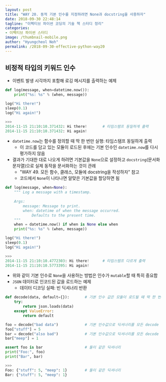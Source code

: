 ```yaml
---
layout: post
title: "WAY 20. 동적 기본 인수를 지정하려면 None과 docstring을 사용하자"
date: 2018-09-30 22:48:14
tagline: "이펙티브 파이썬 코딩의 기술 책 스터디 정리"
categories:
- 이펙티브 파이썬 스터디
image: /thumbnail-mobile.png
author: "Hyungcheol Noh"
permalink: /2018-09-30-effective-python-way20
---
```


## 비정적 타입의 키워드 인수
- 이벤트 발생 시각까지 포함해 로깅 메시지를 출력하는 예제

```python
def log(message, when=datetime.now()):
    print("%s: %s" % (when, message))

log("Hi there!")
sleep(0.1)
log("Hi again!")

>>>
2014-11-15 21:10:10.371432: Hi there!       # 타임스탬프 동일하게 출력
2014-11-15 21:10:10.371432: Hi again!
```

- `datetime.now`는 함수를 정의할 때 딱 한 번만 실행: 타임스탬프 동일하게 출력
    - 이 코드를 담고 있는 모듈이 로드된 후에는 기본 인수인 `datetime.now`를 다시 평가하지 않음
- 결과가 기대한 대로 나오게 하려면 기본값을 `None`으로 설정하고 `docstring`(문서화 문자열)으로 실제 동작을 문서화하는 것이 관례
    - "WAY 49. 모든 함수, 클래스, 모듈에 docstring을 작성하자" 참고
    - 코드에서 `None`이 나타나면 알맞은 기본값을 할당하면 됨

```python
def log(message, when=None):
    """ Log a message with a timestamp.
    
    Args:
        message: Message to print.
        when: datetime of when the message occurred.
            Defaults to the present time.
    """
    when = datetime.now() if when is None else when
    print("%s: %s" % (when, message))

log("Hi there!")
sleep(0.1)
log("Hi again!")

>>>
2014-11-15 21:10:10.4772303: Hi there!      # 타임스탬프 다르게 출력
2014-11-15 21:10:10.5773395: Hi again!
```

- 위와 같이 기본 인수로 `None`을 사용하는 방법은 인수가 `mutable`할 때 특히 중요함
- `JSON` 데이터로 인코드된 값을 로드하는 예제
    - 데이터 디코딩 실패: 빈 딕셔너리 반환

```python
def decode(data, default={}):       # 기본 인수 값은 모듈이 로드될 때 딱 한 번만 평가
    try:
        return json.loads(data)
    except ValueError:
        return default

foo = decode("bad data")            # 기본 인수값으로 딕셔너리를 모든 decode 호출에서 공유
foo["stuff"] = 5
bar = decode("also bad")            # 기본 인수값으로 딕셔너리를 모든 decode 호출에서 공유
bar["meep"] = 1

assert foo is bar                   # 둘이 같은 딕셔너리
print("Foo:", foo)
print("Bar", bar)

>>>
Foo: {"stuff": 5, "meep": 1}        # 둘이 같은 딕셔너리
Bar: {"stuff": 5, "meep": 1}
```
